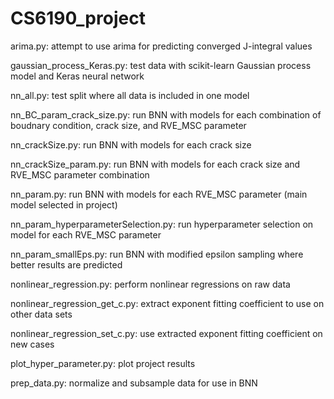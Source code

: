 # CS6190_project

arima.py: attempt to use arima for predicting converged J-integral values

gaussian_process_Keras.py: test data with scikit-learn Gaussian process model and Keras neural network

nn_all.py: test split where all data is included in one model

nn_BC_param_crack_size.py: run BNN with models for each combination of boudnary condition, crack size, and RVE_MSC parameter

nn_crackSize.py: run BNN with models for each crack size

nn_crackSize_param.py: run BNN with models for each crack size and RVE_MSC parameter combination

nn_param.py: run BNN with models for each RVE_MSC parameter (main model selected in project)

nn_param_hyperparameterSelection.py: run hyperparameter selection on model for each RVE_MSC parameter

nn_param_smallEps.py: run BNN with modified epsilon sampling where better results are predicted

nonlinear_regression.py: perform nonlinear regressions on raw data

nonlinear_regression_get_c.py: extract exponent fitting coefficient to use on other data sets

nonlinear_regression_set_c.py: use extracted exponent fitting coefficient on new cases

plot_hyper_parameter.py: plot project results

prep_data.py: normalize and subsample data for use in BNN

